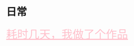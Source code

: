 <html>
<head>
    <meta charset="utf-8">
    <title>GitHub</title>
    <link rel="stylesheet" href="https://zhaobokai341.github.io/yangshi.css">
    <style>
        a{color:pink;font-size:30px;}
    </style>
</head>
<body>
<h1>日常</h1>
<a href="../14/14zhanlan/141" target="_blank">耗时几天，我做了个作品</a>
</body>
</html>
